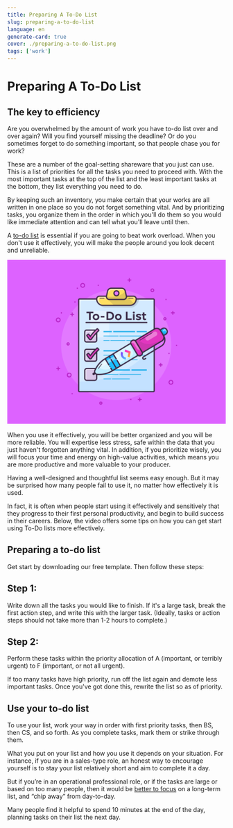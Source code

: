 ```yaml
---
title: Preparing A To-Do List
slug: preparing-a-to-do-list
language: en
generate-card: true
cover: ./preparing-a-to-do-list.png
tags: ['work']
---
```


# Preparing A To-Do List

## The key to efficiency

Are you overwhelmed by the amount of work you have to-do list over and over again? Will you find yourself missing the deadline? Or do you sometimes forget to do something important, so that people chase you for work?

These are a number of the goal-setting shareware that you just can use. This is a list of priorities for all the tasks you need to proceed with. With the most important tasks at the top of the list and the least important tasks at the bottom, they list everything you need to do.

By keeping such an inventory, you make certain that your works are all written in one place so you do not forget something vital. And by prioritizing tasks, you organize them in the order in which you'll do them so you would like immediate attention and can tell what you'll leave until then.

A [to-do list](https://www.mindtools.com/pages/article/newHTE_05.htm) is essential if you are going to beat work overload. When you don't use it effectively, you will make the people around you look decent and unreliable.

![](./preparing-a-to-do-list.png)

When you use it effectively, you will be better organized and you will be more reliable. You will expertise less stress, safe within the data that you just haven't forgotten anything vital. In addition, if you prioritize wisely, you will focus your time and energy on high-value activities, which means you are more productive and more valuable to your producer.

Having a well-designed and thoughtful list seems easy enough. But it may be surprised how many people fail to use it, no matter how effectively it is used.

In fact, it is often when people start using it effectively and sensitively that they progress to their first personal productivity, and begin to build success in their careers. Below, the video offers some tips on how you can get start using To-Do lists more effectively.

## Preparing a to-do list

Get start by downloading our free template. Then follow these steps:

## Step 1:

Write down all the tasks you would like to finish. If it's a large task, break the first action step, and write this with the larger task. (Ideally, tasks or action steps should not take more than 1-2 hours to complete.)

## Step 2:

Perform these tasks within the priority allocation of A (important, or terribly urgent) to F (important, or not all urgent).

If too many tasks have high priority, run off the list again and demote less important tasks. Once you've got done this, rewrite the list so as of priority.

## Use your to-do list

To use your list, work your way in order with first priority tasks, then BS, then CS, and so forth. As you complete tasks, mark them or strike through them.

What you put on your list and how you use it depends on your situation. For instance, if you are in a sales-type role, an honest way to encourage yourself is to stay your list relatively short and aim to complete it a day.

But if you’re in an operational professional role, or if the tasks are large or based on too many people, then it would be [better to focus](how-to-building-self-confidence) on a long-term list, and “chip away” from day-to-day.

Many people find it helpful to spend 10 minutes at the end of the day, planning tasks on their list the next day.
